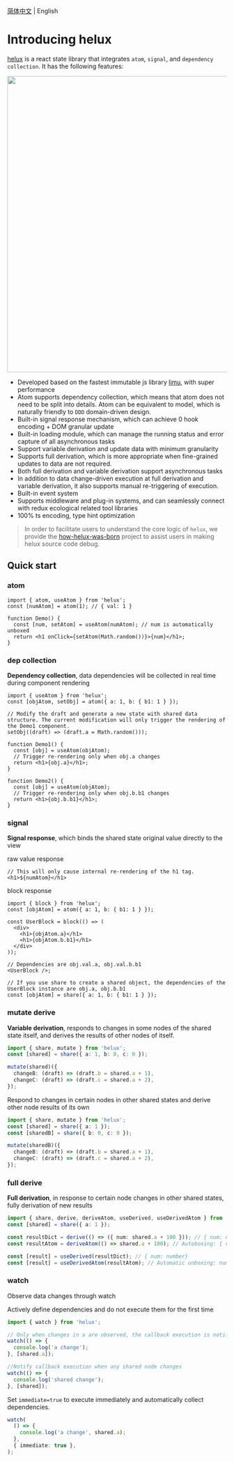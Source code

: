 [简体中文](./README.md) | English

# Introducing helux

[helux](https://github.com/heluxjs/helux) is a react state library that integrates `atom`, `signal`, and `dependency collection`. It has the following features:

<p align="center">
  <a href="https://heluxjs.github.io/helux">
    <img width="680px" src="https://tnfe.gtimg.com/image/fp78ya1et7_1703769973306.png">
  </a>
</p>


- Developed based on the fastest immutable js library [limu](https://github.com/tnfe/limu), with super performance
- Atom supports dependency collection, which means that atom does not need to be split into details. Atom can be equivalent to model, which is naturally friendly to `DDD` domain-driven design.
- Built-in signal response mechanism, which can achieve 0 hook encoding + DOM granular update
- Built-in loading module, which can manage the running status and error capture of all asynchronous tasks
- Support variable derivation and update data with minimum granularity
- Supports full derivation, which is more appropriate when fine-grained updates to data are not required.
- Both full derivation and variable derivation support asynchronous tasks
- In addition to data change-driven execution at full derivation and variable derivation, it also supports manual re-triggering of execution.
- Built-in event system
- Supports middleware and plug-in systems, and can seamlessly connect with redux ecological related tool libraries
- 100% ts encoding, type hint optimization

> In order to facilitate users to understand the core logic of `helux`, we provide the [how-helux-was-born](https://github.com/fantasticsoul/how-helux-was-born) project to assist users in making helux source code debug.

## Quick start

### atom

```tsx
import { atom, useAtom } from 'helux';
const [numAtom] = atom(1); // { val: 1 }

function Demo() {
  const [num, setAtom] = useAtom(numAtom); // num is automatically unboxed
  return <h1 onClick={setAtom(Math.random())}>{num}</h1>;
}
```

### dep collection

**Dependency collection**, data dependencies will be collected in real time during component rendering

```tsx
import { useAtom } from 'helux';
const [objAtom, setObj] = atom({ a: 1, b: { b1: 1 } });

// Modify the draft and generate a new state with shared data structure. The current modification will only trigger the rendering of the Demo1 component.
setObj((draft) => (draft.a = Math.random()));

function Demo1() {
  const [obj] = useAtom(objAtom);
  // Trigger re-rendering only when obj.a changes
  return <h1>{obj.a}</h1>;
}

function Demo2() {
  const [obj] = useAtom(objAtom);
  // Trigger re-rendering only when obj.b.b1 changes
  return <h1>{obj.b.b1}</h1>;
}
```

### signal

**Signal response**, which binds the shared state original value directly to the view

raw value response

```tsx
// This will only cause internal re-rendering of the h1 tag.
<h1>${numAtom}</h1>
```

block response

```tsx
import { block } from 'helux';
const [objAtom] = atom({ a: 1, b: { b1: 1 } });

const UserBlock = block(() => (
  <div>
    <h1>{objAtom.a}</h1>
    <h1>{objAtom.b.b1}</h1>
  </div>
));

// Dependencies are obj.val.a, obj.val.b.b1
<UserBlock />;

// If you use share to create a shared object, the dependencies of the UserBlock instance are obj.a, obj.b.b1
const [objAtom] = share({ a: 1, b: { b1: 1 } });
```

### mutate derive

**Variable derivation**, responds to changes in some nodes of the shared state itself, and derives the results of other nodes of itself.

```ts
import { share, mutate } from 'helux';
const [shared] = share({ a: 1, b: 0, c: 0 });

mutate(shared)({
  changeB: (draft) => (draft.b = shared.a + 1),
  changeC: (draft) => (draft.c = shared.a + 2),
});
```

Respond to changes in certain nodes in other shared states and derive other node results of its own

```ts
import { share, mutate } from 'helux';
const [shared] = share({ a: 1 });
const [sharedB] = share({ b: 0, c: 0 });

mutate(sharedB)({
  changeB: (draft) => (draft.b = shared.a + 1),
  changeC: (draft) => (draft.c = shared.a + 2),
});
```

### full derive

**Full derivation**, in response to certain node changes in other shared states, fully derivation of new results

```ts
import { share, derive, deriveAtom, useDerived, useDerivedAtom } from 'helux';
const [shared] = share({ a: 1 });

const resultDict = derive(() => ({ num: shared.a + 100 })); // { num: number }
const resultAtom = deriveAtom(() => shared.a + 100); // Autoboxing: { val: number }

const [result] = useDerived(resultDict); // { num: number}
const [result] = useDerivedAtom(resultAtom); // Automatic unboxing: number
```

### watch

Observe data changes through watch

Actively define dependencies and do not execute them for the first time

```ts
import { watch } from 'helux';

// Only when changes in a are observed, the callback execution is notified
watch(() => {
  console.log('a change');
}, [shared.a]);

//Notify callback execution when any shared node changes
watch(() => {
  console.log('shared change');
}, [shared]);
```

Set `immediate=true` to execute immediately and automatically collect dependencies.

```ts
watch(
  () => {
    console.log('a change', shared.a);
  },
  { immediate: true },
);
```
